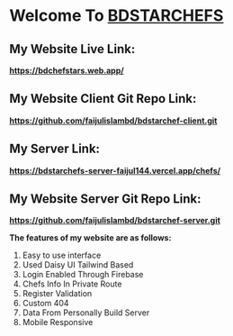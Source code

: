 # Welcome To [BDSTARCHEFS](https://bdchefstars.web.app "BDSTARCHEFS")

## My Website Live Link:

**<https://bdchefstars.web.app/>**

## My Website Client Git Repo Link:

**<https://github.com/faijulislambd/bdstarchef-client.git>**

## My Server Link:

**<https://bdstarchefs-server-faijul144.vercel.app/chefs/>**

## My Website Server Git Repo Link:

**<https://github.com/faijulislambd/bdstarchef-server.git>**

**The features of my website are as follows:**

1. Easy to use interface
2. Used Daisy UI Tailwind Based
3. Login Enabled Through Firebase
4. Chefs Info In Private Route
5. Register Validation
6. Custom 404
7. Data From Personally Build Server
8. Mobile Responsive
